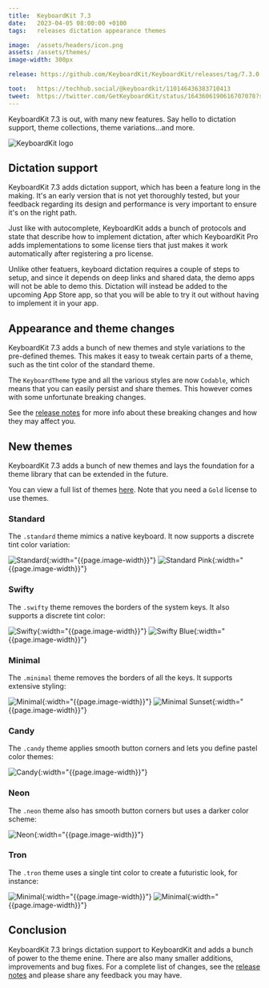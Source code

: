 ```yaml
---
title:  KeyboardKit 7.3
date:   2023-04-05 08:00:00 +0100
tags:   releases dictation appearance themes

image:  /assets/headers/icon.png
assets: /assets/themes/
image-width: 300px

release: https://github.com/KeyboardKit/KeyboardKit/releases/tag/7.3.0

toot:   https://techhub.social/@keyboardkit/110146436383710413
tweet:  https://twitter.com/GetKeyboardKit/status/1643606190616707078?s=20
---
```


KeyboardKit 7.3 is out, with many new features. Say hello to dictation support, theme collections, theme variations...and more.

![KeyboardKit logo]({{page.image}})


## Dictation support

KeyboardKit 7.3 adds dictation support, which has been a feature long in the making. It's an early version that is not yet thoroughly tested, but your feedback regarding its design and performance is very important to ensure it's on the right path.

Just like with autocomplete, KeyboardKit adds a bunch of protocols and state that describe how to implement dictation, after which KeyboardKit Pro adds implementations to some license tiers that just makes it work automatically after registering a pro license.

Unlike other featuers, keyboard dictation requires a couple of steps to setup, and since it depends on deep links and shared data, the demo apps will not be able to demo this. Dictation will instead be added to the upcoming App Store app, so that you will be able to try it out without having to implement it in your app.


## Appearance and theme changes

KeyboardKit 7.3 adds a bunch of new themes and style variations to the pre-defined themes. This makes it easy to tweak certain parts of a theme, such as the tint color of the standard theme.

The `KeyboardTheme` type and all the various styles are now `Codable`, which means that you can easily persist and share themes. This however comes with some unfortunate breaking changes.

See the [release notes]({{page.release}}) for more info about these breaking changes and how they may affect you.


## New themes

KeyboardKit 7.3 adds a bunch of new themes and lays the foundation for a theme library that can be extended in the future.

You can view a full list of themes [here](/features/themes). Note that you need a `Gold` license to use themes.

### Standard

The `.standard` theme mimics a native keyboard. It now supports a discrete tint color variation:

![Standard]({{page.assets}}standard.jpg){:width="{{page.image-width}}"} ![Standard Pink]({{page.assets}}standard-pink.jpg){:width="{{page.image-width}}"}

### Swifty

The `.swifty` theme removes the borders of the system keys. It also supports a discrete tint color:

![Swifty]({{page.assets}}swifty.jpg){:width="{{page.image-width}}"} ![Swifty Blue]({{page.assets}}swifty-blue.jpg){:width="{{page.image-width}}"}

### Minimal

The `.minimal` theme removes the borders of all the keys. It supports extensive styling:

![Minimal]({{page.assets}}minimal.jpg){:width="{{page.image-width}}"} ![Minimal Sunset]({{page.assets}}minimal-sunset.jpg){:width="{{page.image-width}}"}

### Candy

The `.candy` theme applies smooth button corners and lets you define pastel color themes:

![Candy]({{page.assets}}candyshop.jpg){:width="{{page.image-width}}"}

### Neon

The `.neon` theme also has smooth button corners but uses a darker color scheme:

![Neon]({{page.assets}}neon.jpg){:width="{{page.image-width}}"}

### Tron

The `.tron` theme uses a single tint color to create a futuristic look, for instance:

![Minimal]({{page.assets}}tron.jpg){:width="{{page.image-width}}"}  ![Minimal]({{page.assets}}tron-fcon.jpg){:width="{{page.image-width}}"}


## Conclusion

KeyboardKit 7.3 brings dictation support to KeyboardKit and adds a bunch of power to the theme enine. There are also many smaller additions, improvements and bug fixes. For a complete list of changes, see the [release notes]({{page.release}}) and please share any feedback you may have.